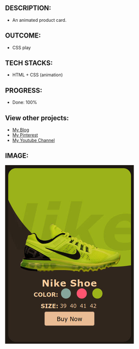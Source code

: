 
## DESCRIPTION:
- An animated product card.
## OUTCOME:
- CSS play

## TECH STACKS:
- HTML + CSS (animation)

## PROGRESS:
- Done: 100%


## View other projects:
- [My Blog](https://hashnode.com/@marizoo)
- [My Pinterest](https://pin.it/16vGwjy)
- [My Youtube Channel](https://www.youtube.com/channel/UCfkbnM9WvHD3mjecBiGHCBQ/playlists)


## IMAGE:
![Screenshot of the App](./screenshots/shoes.jpg)
